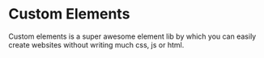 # Custom Elements

Custom elements is a super awesome element lib by which you can easily create websites without writing much css, js or html.
